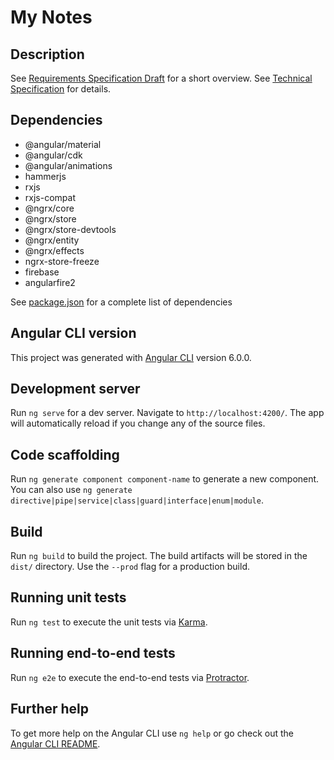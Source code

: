 # My Notes

## Description

See [Requirements Specification Draft](https://github.com/coder907/my-notes/blob/master/requirements-specification-draft.md) for a short overview.
See [Technical Specification](https://github.com/coder907/my-notes/blob/master/technical-specification.md) for details.

## Dependencies
 - @angular/material
 - @angular/cdk
 - @angular/animations
 - hammerjs
 - rxjs
 - rxjs-compat
 - @ngrx/core
 - @ngrx/store
 - @ngrx/store-devtools
 - @ngrx/entity
 - @ngrx/effects
 - ngrx-store-freeze
 - firebase
 - angularfire2

 See [package.json](https://github.com/coder907/my-notes/blob/master/package.json) for a complete list of dependencies

## Angular CLI version

This project was generated with [Angular CLI](https://github.com/angular/angular-cli) version 6.0.0.

## Development server

Run `ng serve` for a dev server. Navigate to `http://localhost:4200/`. The app will automatically reload if you change any of the source files.

## Code scaffolding

Run `ng generate component component-name` to generate a new component. You can also use `ng generate directive|pipe|service|class|guard|interface|enum|module`.

## Build

Run `ng build` to build the project. The build artifacts will be stored in the `dist/` directory. Use the `--prod` flag for a production build.

## Running unit tests

Run `ng test` to execute the unit tests via [Karma](https://karma-runner.github.io).

## Running end-to-end tests

Run `ng e2e` to execute the end-to-end tests via [Protractor](http://www.protractortest.org/).

## Further help

To get more help on the Angular CLI use `ng help` or go check out the [Angular CLI README](https://github.com/angular/angular-cli/blob/master/README.md).
